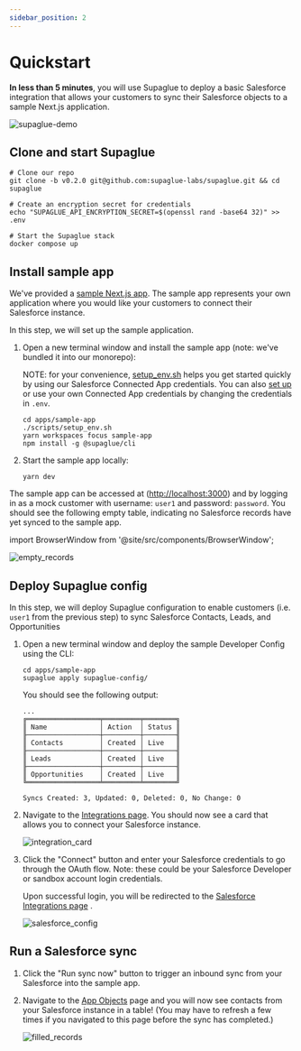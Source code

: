 ```yaml
---
sidebar_position: 2
---
```


# Quickstart

**In less than 5 minutes**, you will use Supaglue to deploy a basic Salesforce integration that allows your customers to sync their Salesforce objects to a sample Next.js application.

![supaglue-demo](/img/supaglue_gif.gif)

## Clone and start Supaglue

```shell
# Clone our repo
git clone -b v0.2.0 git@github.com:supaglue-labs/supaglue.git && cd supaglue

# Create an encryption secret for credentials
echo "SUPAGLUE_API_ENCRYPTION_SECRET=$(openssl rand -base64 32)" >> .env

# Start the Supaglue stack
docker compose up
```

## Install sample app

We've provided a [sample Next.js app](https://github.com/supaglue-labs/supaglue/blob/v0.2.0/apps/sample-app/). The sample app represents your own application where you would like your customers to connect their Salesforce instance.

In this step, we will set up the sample application.

1. Open a new terminal window and install the sample app (note: we've bundled it into our monorepo):

   NOTE: for your convenience, [setup_env.sh](https://github.com/supaglue-labs/supaglue/blob/v0.2.0/apps/sample-app/scripts/setup_env.sh) helps you get started quickly by using our Salesforce Connected App credentials. You can also [set up](./references/setup_salesforce) or use your own Connected App credentials by changing the credentials in `.env`.

   ```shell
   cd apps/sample-app
   ./scripts/setup_env.sh
   yarn workspaces focus sample-app
   npm install -g @supaglue/cli
   ```

1. Start the sample app locally:

   ```shell
   yarn dev
   ```

The sample app can be accessed at ([http://localhost:3000](http://localhost:3000)) and by logging in as a mock customer with username: `user1` and password: `password`. You should see the following empty table, indicating no Salesforce records have yet synced to the sample app.

import BrowserWindow from '@site/src/components/BrowserWindow';

<BrowserWindow url="http://localhost:3000">

![empty_records](/img/quickstart/app_empty_records.png 'empty records sample app')
</BrowserWindow>

## Deploy Supaglue config

In this step, we will deploy Supaglue configuration to enable customers (i.e. `user1` from the previous step) to sync Salesforce Contacts, Leads, and Opportunities

1. Open a new terminal window and deploy the sample Developer Config using the CLI:

   ```shell
   cd apps/sample-app
   supaglue apply supaglue-config/
   ```

   You should see the following output:

   ```console
   ...
   ╔══════════════════╤═════════╤════════╗
   ║ Name             │ Action  │ Status ║
   ╟──────────────────┼─────────┼────────╢
   ║ Contacts         │ Created │ Live   ║
   ╟──────────────────┼─────────┼────────╢
   ║ Leads            │ Created │ Live   ║
   ╟──────────────────┼─────────┼────────╢
   ║ Opportunities    │ Created │ Live   ║
   ╚══════════════════╧═════════╧════════╝

   Syncs Created: 3, Updated: 0, Deleted: 0, No Change: 0
   ```

1. Navigate to the [Integrations page](http://localhost:3000/integrations). You should now see a card that allows you to connect your Salesforce instance.

   <BrowserWindow url="http://localhost:3000/integrations">

   ![integration_card](/img/quickstart/app_salesforce_connect_card.png 'integration_card sample app')
   </BrowserWindow>

1. Click the "Connect" button and enter your Salesforce credentials to go through the OAuth flow. Note: these could be your Salesforce Developer or sandbox account login credentials.

   Upon successful login, you will be redirected to the [Salesforce Integrations page](http://localhost:3000/integrations/salesforce) .

   <BrowserWindow url="http://localhost:3000/integrations/salesforce">

   ![salesforce_config](/img/quickstart/app_sync_config_card.png 'salesforce config sample app')
   </BrowserWindow>

## Run a Salesforce sync

1. Click the "Run sync now" button to trigger an inbound sync from your Salesforce into the sample app.

1. Navigate to the [App Objects](http://localhost:3000/) page and you will now see contacts from your Salesforce instance in a table! (You may have to refresh a few times if you navigated to this page before the sync has completed.)

   <BrowserWindow url="http://localhost:3000/integrations">

   ![filled_records](/img/quickstart/app_filled_records.png 'filled records sample app')
   </BrowserWindow>
